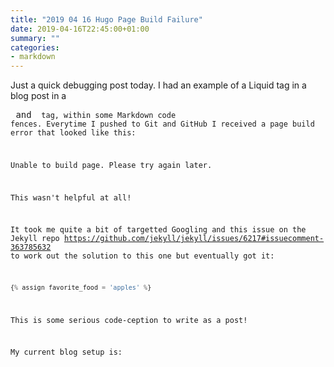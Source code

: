 ```yaml
---
title: "2019 04 16 Hugo Page Build Failure"
date: 2019-04-16T22:45:00+01:00
summary: ""
categories:
- markdown
---
```


Just a quick debugging post today. I had an example of a Liquid tag in a blog post in a <pre> and <code> tag, within some Markdown code fences. Everytime I pushed to Git and GitHub I received a page build error that looked like this:

Unable to build page. Please try again later.

This wasn't helpful at all!

It took me quite a bit of targetted Googling and this issue on the Jekyll repo https://github.com/jekyll/jekyll/issues/6217#issuecomment-363785632 to work out the solution to this one but eventually got it:

```js
{% assign favorite_food = 'apples' %}
```

This is some serious code-ception to write as a post!

My current blog setup is: